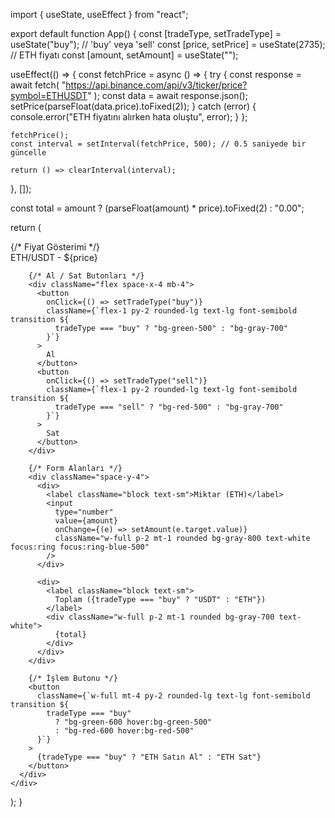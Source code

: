import { useState, useEffect } from "react";

export default function App() {
  const [tradeType, setTradeType] = useState("buy"); // 'buy' veya 'sell'
  const [price, setPrice] = useState(2735); // ETH fiyatı
  const [amount, setAmount] = useState("");

  useEffect(() => {
    const fetchPrice = async () => {
      try {
        const response = await fetch(
          "https://api.binance.com/api/v3/ticker/price?symbol=ETHUSDT"
        );
        const data = await response.json();
        setPrice(parseFloat(data.price).toFixed(2));
      } catch (error) {
        console.error("ETH fiyatını alırken hata oluştu", error);
      }
    };

    fetchPrice();
    const interval = setInterval(fetchPrice, 500); // 0.5 saniyede bir güncelle

    return () => clearInterval(interval);
  }, []);

  const total = amount ? (parseFloat(amount) * price).toFixed(2) : "0.00";

  return (
    <div className="min-h-screen flex items-center justify-center bg-gray-950">
      <div className="max-w-md mx-auto bg-gray-900 p-6 rounded-2xl shadow-xl text-white">
        {/* Fiyat Gösterimi */}
        <div className="text-xl font-semibold text-center mb-4">
          ETH/USDT - ${price}
        </div>

        {/* Al / Sat Butonları */}
        <div className="flex space-x-4 mb-4">
          <button
            onClick={() => setTradeType("buy")}
            className={`flex-1 py-2 rounded-lg text-lg font-semibold transition ${
              tradeType === "buy" ? "bg-green-500" : "bg-gray-700"
            }`}
          >
            Al
          </button>
          <button
            onClick={() => setTradeType("sell")}
            className={`flex-1 py-2 rounded-lg text-lg font-semibold transition ${
              tradeType === "sell" ? "bg-red-500" : "bg-gray-700"
            }`}
          >
            Sat
          </button>
        </div>

        {/* Form Alanları */}
        <div className="space-y-4">
          <div>
            <label className="block text-sm">Miktar (ETH)</label>
            <input
              type="number"
              value={amount}
              onChange={(e) => setAmount(e.target.value)}
              className="w-full p-2 mt-1 rounded bg-gray-800 text-white focus:ring focus:ring-blue-500"
            />
          </div>

          <div>
            <label className="block text-sm">
              Toplam ({tradeType === "buy" ? "USDT" : "ETH"})
            </label>
            <div className="w-full p-2 mt-1 rounded bg-gray-700 text-white">
              {total}
            </div>
          </div>
        </div>

        {/* İşlem Butonu */}
        <button
          className={`w-full mt-4 py-2 rounded-lg text-lg font-semibold transition ${
            tradeType === "buy"
              ? "bg-green-600 hover:bg-green-500"
              : "bg-red-600 hover:bg-red-500"
          }`}
        >
          {tradeType === "buy" ? "ETH Satın Al" : "ETH Sat"}
        </button>
      </div>
    </div>
  );
}

